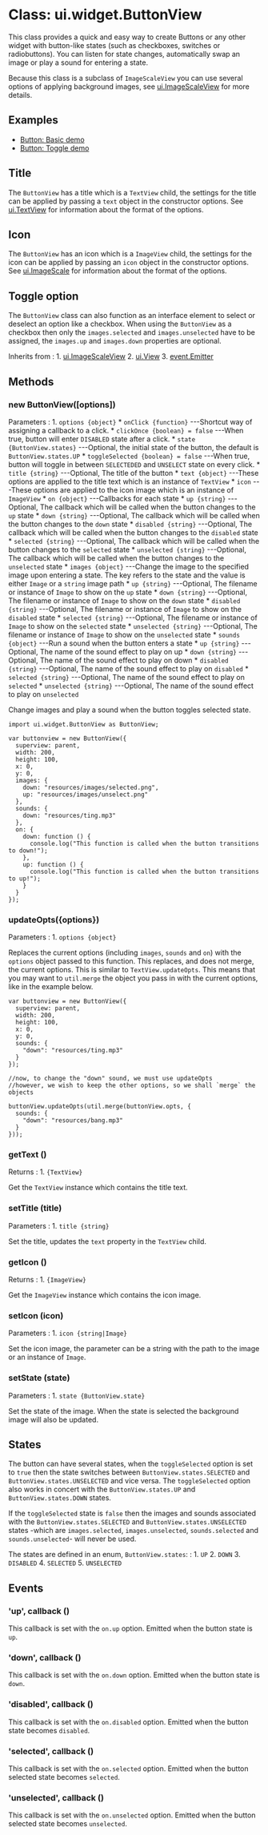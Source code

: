 # Class: ui.widget.ButtonView

This class provides a quick and easy way to create Buttons or any other 
widget with button-like states (such as checkboxes, switches or radiobuttons).
You can listen for state changes, automatically swap an image or play a sound
for entering a state.

Because this class is a subclass of `ImageScaleView` you can use several options
of applying background images, see [ui.ImageScaleView](./ui-images.html#class-ui.imagescaleview) 
for more details.

## Examples

* [Button: Basic demo](../example/ui-button/)
* [Button: Toggle demo](../example/ui-button-toggle/)

## Title

The `ButtonView` has a title which is a `TextView` child, the settings for the title can be
applied by passing a `text` object in the constructor options. See [ui.TextView](./ui-text.html#class-ui.textview) 
for information about the format of the options.

## Icon

The `ButtonView` has an icon which is a `ImageView` child, the settings for the icon can be
applied by passing an `icon` object in the constructor options. See [ui.ImageScale](./ui-images.html#class-ui.imageview) 
for information about the format of the options.

## Toggle option

The `ButtonView` class can also function as an interface element to select or deselect an option like a checkbox.
When using the `ButtonView` as a checkbox then only the `images.selected` and `images.unselected` have to be
assigned, the `images.up` and `images.down` properties are optional. 

Inherits from
:    1. [ui.ImageScaleView](./ui-images.html#class-ui.imagescaleview)
     2. [ui.View](./ui-view.html)
     3. [event.Emitter](./event.html#class-event.emitter)

## Methods

### new ButtonView([options])

Parameters
:    1. `options {object}`
		* `onClick {function}` ---Shortcut way of assigning a callback to a click.
		* `clickOnce {boolean} = false` ---When true, button will enter `DISABLED` state after a click.
		* `state {ButtonView.states}` ---Optional, the initial state of the button, the default is `ButtonView.states.UP`
		* `toggleSelected {boolean} = false` ---When true, button will toggle in between `SELECTEDED` and `UNSELECT` state on every click.
		* `title {string}` ---Optional, The title of the button
		* `text {object}` ---These options are applied to the title text which is an instance of `TextView`
		* `icon` ---These options are applied to the icon image which is an instance of `ImageView`
		* `on {object}` ---Callbacks for each state
			* `up {string}` ---Optional, The callback which will be called when the button changes to the `up` state
			* `down {string}` ---Optional, The callback which will be called when the button changes to the `down` state
			* `disabled {string}` ---Optional, The callback which will be called when the button changes to the `disabled` state
			* `selected {string}` ---Optional, The callback which will be called when the button changes to the `selected` state
			* `unselected {string}` ---Optional, The callback which will be called when the button changes to the `unselected` state
		* `images {object}` ---Change the image to the specified image upon entering a state. The key refers to the state and the value is either `Image` or a `string` image path
			* `up {string}` ---Optional, The filename or instance of `Image` to show on the `up` state
			* `down {string}` ---Optional, The filename or instance of `Image` to show on the `down` state
			* `disabled {string}` ---Optional, The filename or instance of `Image` to show on the `disabled` state
			* `selected {string}` ---Optional, The filename or instance of `Image` to show on the `selected` state
			* `unselected {string}` ---Optional, The filename or instance of `Image` to show on the `unselected` state
		* `sounds {object}` ---Run a sound when the button enters a state
			* `up {string}` ---Optional, The name of the sound effect to play on up
			* `down {string}` ---Optional, The name of the sound effect to play on down
			* `disabled {string}` ---Optional, The name of the sound effect to play on `disabled`
			* `selected {string}` ---Optional, The name of the sound effect to play on `selected`
			* `unselected {string}` ---Optional, The name of the sound effect to play on `unselected`

Change images and play a sound when the button toggles selected state.

~~~
import ui.widget.ButtonView as ButtonView;

var buttonview = new ButtonView({
  superview: parent,
  width: 200,
  height: 100,
  x: 0,
  y: 0,
  images: {
    down: "resources/images/selected.png",
    up: "resources/images/unselect.png"
  },
  sounds: {
    down: "resources/ting.mp3"
  },
  on: {
    down: function () {
      console.log("This function is called when the button transitions to down!");
    },
    up: function () {
      console.log("This function is called when the button transitions to up!");
    }
  }
});
~~~

### updateOpts({options})

Parameters
:    1. `options {object}`

Replaces the current options (including `images`, `sounds`
and `on`) with the `options` object passed to this
function. This replaces, and does not merge, the current
options. This is similar to `TextView.updateOpts`. This
means that you may want to `util.merge` the object you pass
in with the current options, like in the example below.

~~~
var buttonview = new ButtonView({
  superview: parent,
  width: 200,
  height: 100,
  x: 0,
  y: 0,
  sounds: {
    "down": "resources/ting.mp3"
  }
});

//now, to change the "down" sound, we must use updateOpts
//however, we wish to keep the other options, so we shall `merge` the objects

buttonView.updateOpts(util.merge(buttonView.opts, {
  sounds: {
    "down": "resources/bang.mp3"
  }
}));
~~~

### getText ()

Returns
:    1. `{TextView}`

Get the `TextView` instance which contains the title text.

### setTitle (title)

Parameters
:    1. `title {string}`

Set the title, updates the `text` property in the `TextView` child.

### getIcon ()

Returns
:    1. `{ImageView}`

Get the `ImageView` instance which contains the icon image.

### setIcon (icon)

Parameters
:    1. `icon {string|Image}`

Set the icon image, the parameter can be a string with the path to the image or an instance of `Image`.

### setState (state)

Parameters
:    1. `state {ButtonView.state}`

Set the state of the image. When the state is selected the background image will also be updated.

## States

The button can have several states, when the `toggleSelected` option is set to `true` then the state switches
between `ButtonView.states.SELECTED` and `ButtonView.states.UNSELECTED` and vice versa.
The `toggleSelected` option also works in concert with the `ButtonView.states.UP` and `ButtonView.states.DOWN` 
states.

If the `toggleSelected` state is `false` then the images and sounds associated with the 
`ButtonView.states.SELECTED` and `ButtonView.states.UNSELECTED` states -which are `images.selected`, `images.unselected`,
`sounds.selected` and `sounds.unselected`- will never be used.

The states are defined in an enum, `ButtonView.states`:
:    1. `UP`
	 2. `DOWN`
	 3. `DISABLED`
	 4. `SELECTED`
	 5. `UNSELECTED`

## Events

### \'up\', callback ()

This callback is set with the `on.up` option.
Emitted when the button state is `up`.

### \'down\', callback ()

This callback is set with the `on.down` option.
Emitted when the button state is `down`.

### \'disabled\', callback ()

This callback is set with the `on.disabled` option.
Emitted when the button state becomes `disabled`.

### \'selected\', callback ()

This callback is set with the `on.selected` option.
Emitted when the button selected state becomes `selected`.

### \'unselected\', callback ()

This callback is set with the `on.unselected` option.
Emitted when the button selected state becomes `unselected`.
